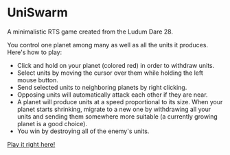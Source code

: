 UniSwarm
========

A minimalistic RTS game created from the Ludum Dare 28.

You control one planet among many as well as all the units it produces.   
Here's how to play:
+ Click and hold on your planet (colored red) in order to withdraw units.
+ Select units by moving the cursor over them while holding the left mouse button.
+ Send selected units to neighboring planets by right clicking.
+ Opposing units will automatically attack each other if they are near.
+ A planet will produce units at a speed proportional to its size. When your planet starts shrinking, migrate to a new one by withdrawing all your units and sending them somewhere more suitable (a currently growing planet is a good choice).
+ You win by destroying all of the enemy's units.

[Play it right here!](http://chase-c.github.io/UniSwarm/)
